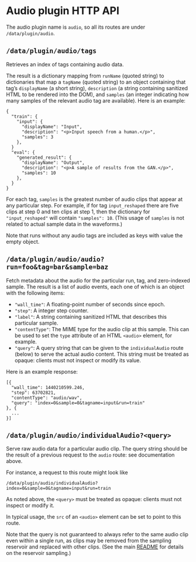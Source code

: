 # Audio plugin HTTP API

The audio plugin name is `audio`, so all its routes are under
`/data/plugin/audio`.

## `/data/plugin/audio/tags`

Retrieves an index of tags containing audio data.

The result is a dictionary mapping from `runName` (quoted string) to
dictionaries that map a `tagName` (quoted string) to an object
containing that tag’s `displayName` (a short string), `description` (a
string containing sanitized HTML to be rendered into the DOM), and
`samples` (an integer indicating how many samples of the relevant audio
tag are available). Here is an example:

    {
      "train": {
        "input": {
          "displayName": "Input",
          "description": "<p>Input speech from a human.</p>",
          "samples": 3
        },
      }
      "eval": {
        "generated_result": {
          "displayName": "Output",
          "description": "<p>A sample of results from the GAN.</p>",
          "samples": 10
        },
      }
    }

For each tag, `samples` is the greatest number of audio clips that
appear at any particular step. For example, if for tag `input_reshaped`
there are five clips at step 0 and ten clips at step 1, then the
dictionary for `"input_reshaped"` will contain `"samples": 10`. (This
usage of `samples` is not related to actual sample data in the
waveforms.)

Note that runs without any audio tags are included as keys with value
the empty object.

## `/data/plugin/audio/audio?run=foo&tag=bar&sample=baz`

Fetch metadata about the audio for the particular run, tag, and
zero-indexed sample. The result is a list of audio events, each one of
which is an object with the following items:

  - `"wall_time"`: A floating-point number of seconds since epoch.
  - `"step"`: A integer step counter.
  - `"label"`: A string containing sanitized HTML that describes this
    particular sample.
  - `"contentType"`: The MIME type for the audio clip at this sample.
    This can be used to set the `type` attribute of an HTML `<audio>`
    element, for example.
  - `"query"`: A query string that can be given to the `individualAudio`
    route (below) to serve the actual audio content. This string must be
    treated as opaque: clients must not inspect or modify its value.

Here is an example response:

    [{
      "wall_time": 1440210599.246,
      "step": 63702821,
      "contentType": "audio/wav",
      "query": "index=0&sample=0&tagname=input&run=train"
    }, {
      ...
    }]


## `/data/plugin/audio/individualAudio?<query>`

Serve raw audio data for a particular audio clip. The query string
should be the result of a previous request to the `audio` route: see
documentation above.

For instance, a request to this route might look like

    /data/plugin/audio/individualAudio?index=0&sample=0&tagname=input&run=train

As noted above, the `<query>` must be treated as opaque: clients must
not inspect or modify it.

In typical usage, the `src` of an `<audio>` element can be set to point
to this route.

Note that the query is not guaranteed to always refer to the same audio
clip even within a single run, as clips may be removed from the sampling
reservoir and replaced with other clips. (See the main [README] for
details on the reservoir sampling.)

[README]: https://github.com/tensorflow/tensorboard/blob/master/README.md
